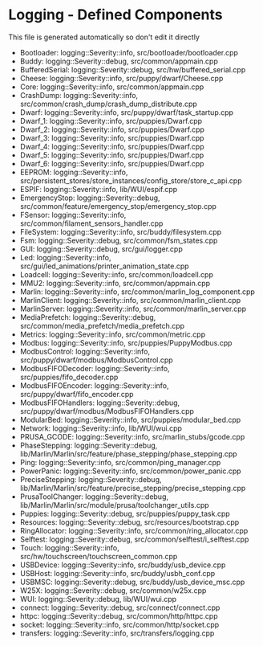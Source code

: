 # Logging - Defined Components
This file is generated automatically so don't edit it directly

- Bootloader: logging::Severity::info, src/bootloader/bootloader.cpp
- Buddy: logging::Severity::debug, src/common/appmain.cpp
- BufferedSerial: logging::Severity::debug, src/hw/buffered_serial.cpp
- Cheese: logging::Severity::info, src/puppy/dwarf/Cheese.cpp
- Core: logging::Severity::info, src/common/appmain.cpp
- CrashDump: logging::Severity::info, src/common/crash_dump/crash_dump_distribute.cpp
- Dwarf: logging::Severity::info, src/puppy/dwarf/task_startup.cpp
- Dwarf_1: logging::Severity::info, src/puppies/Dwarf.cpp
- Dwarf_2: logging::Severity::info, src/puppies/Dwarf.cpp
- Dwarf_3: logging::Severity::info, src/puppies/Dwarf.cpp
- Dwarf_4: logging::Severity::info, src/puppies/Dwarf.cpp
- Dwarf_5: logging::Severity::info, src/puppies/Dwarf.cpp
- Dwarf_6: logging::Severity::info, src/puppies/Dwarf.cpp
- EEPROM: logging::Severity::info, src/persistent_stores/store_instances/config_store/store_c_api.cpp
- ESPIF: logging::Severity::info, lib/WUI/espif.cpp
- EmergencyStop: logging::Severity::debug, src/common/feature/emergency_stop/emergency_stop.cpp
- FSensor: logging::Severity::info, src/common/filament_sensors_handler.cpp
- FileSystem: logging::Severity::info, src/buddy/filesystem.cpp
- Fsm: logging::Severity::debug, src/common/fsm_states.cpp
- GUI: logging::Severity::debug, src/gui/logger.cpp
- Led: logging::Severity::info, src/gui/led_animations/printer_animation_state.cpp
- Loadcell: logging::Severity::info, src/common/loadcell.cpp
- MMU2: logging::Severity::info, src/common/appmain.cpp
- Marlin: logging::Severity::info, src/common/marlin_log_component.cpp
- MarlinClient: logging::Severity::info, src/common/marlin_client.cpp
- MarlinServer: logging::Severity::info, src/common/marlin_server.cpp
- MediaPrefetch: logging::Severity::debug, src/common/media_prefetch/media_prefetch.cpp
- Metrics: logging::Severity::info, src/common/metric.cpp
- Modbus: logging::Severity::info, src/puppies/PuppyModbus.cpp
- ModbusControl: logging::Severity::info, src/puppy/dwarf/modbus/ModbusControl.cpp
- ModbusFIFODecoder: logging::Severity::info, src/puppies/fifo_decoder.cpp
- ModbusFIFOEncoder: logging::Severity::info, src/puppy/dwarf/fifo_encoder.cpp
- ModbusFIFOHandlers: logging::Severity::debug, src/puppy/dwarf/modbus/ModbusFIFOHandlers.cpp
- ModularBed: logging::Severity::info, src/puppies/modular_bed.cpp
- Network: logging::Severity::info, lib/WUI/wui.cpp
- PRUSA_GCODE: logging::Severity::info, src/marlin_stubs/gcode.cpp
- PhaseStepping: logging::Severity::debug, lib/Marlin/Marlin/src/feature/phase_stepping/phase_stepping.cpp
- Ping: logging::Severity::info, src/common/ping_manager.cpp
- PowerPanic: logging::Severity::info, src/common/power_panic.cpp
- PreciseStepping: logging::Severity::debug, lib/Marlin/Marlin/src/feature/precise_stepping/precise_stepping.cpp
- PrusaToolChanger: logging::Severity::debug, lib/Marlin/Marlin/src/module/prusa/toolchanger_utils.cpp
- Puppies: logging::Severity::debug, src/puppies/puppy_task.cpp
- Resources: logging::Severity::debug, src/resources/bootstrap.cpp
- RingAllocator: logging::Severity::info, src/common/ring_allocator.cpp
- Selftest: logging::Severity::debug, src/common/selftest/i_selftest.cpp
- Touch: logging::Severity::info, src/hw/touchscreen/touchscreen_common.cpp
- USBDevice: logging::Severity::info, src/buddy/usb_device.cpp
- USBHost: logging::Severity::info, src/buddy/usbh_conf.cpp
- USBMSC: logging::Severity::debug, src/buddy/usb_device_msc.cpp
- W25X: logging::Severity::debug, src/common/w25x.cpp
- WUI: logging::Severity::debug, lib/WUI/wui.cpp
- connect: logging::Severity::debug, src/connect/connect.cpp
- httpc: logging::Severity::debug, src/common/http/httpc.cpp
- socket: logging::Severity::info, src/common/http/socket.cpp
- transfers: logging::Severity::info, src/transfers/logging.cpp
